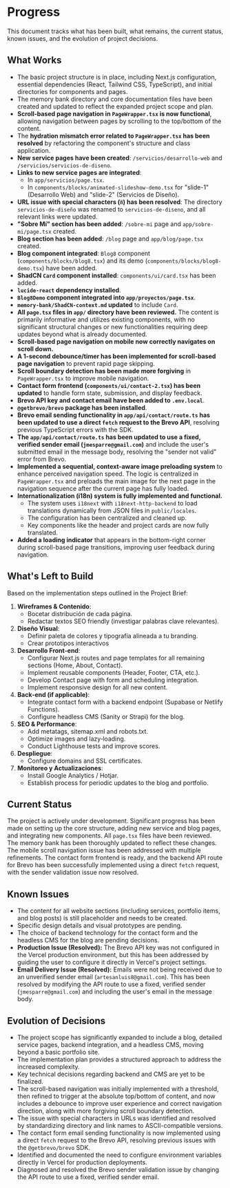 # Progress

This document tracks what has been built, what remains, the current status, known issues, and the evolution of project decisions.

## What Works

- The basic project structure is in place, including Next.js configuration, essential dependencies (React, Tailwind CSS, TypeScript), and initial directories for components and pages.
- The memory bank directory and core documentation files have been created and updated to reflect the expanded project scope and plan.
- **Scroll-based page navigation in `PageWrapper.tsx` is now functional**, allowing navigation between pages by scrolling to the top/bottom of the content.
- The **hydration mismatch error related to `PageWrapper.tsx` has been resolved** by refactoring the component's structure and class application.
- **New service pages have been created**: `/servicios/desarrollo-web` and `/servicios/servicios-de-diseno`.
- **Links to new service pages are integrated**:
    - In `app/servicios/page.tsx`.
    - In `components/blocks/animated-slideshow-demo.tsx` for "slide-1" (Desarrollo Web) and "slide-2" (Servicios de Diseño).
- **URL issue with special characters (`ñ`) has been resolved**: The directory `servicios-de-diseño` was renamed to `servicios-de-diseno`, and all relevant links were updated.
- **"Sobre Mí" section has been added**: `/sobre-mi` page and `app/sobre-mi/page.tsx` created.
- **Blog section has been added**: `/blog` page and `app/blog/page.tsx` created.
- **Blog component integrated**: `Blog8` component (`components/blocks/blog8.tsx`) and its demo (`components/blocks/blog8-demo.tsx`) have been added.
- **ShadCN `Card` component installed**: `components/ui/card.tsx` has been added.
- **`lucide-react` dependency installed**.
- **`Blog8Demo` component integrated into `app/proyectos/page.tsx`**.
- **`memory-bank/ShadCN-context.md` updated** to include `Card`.
- **All `page.tsx` files in `app/` directory have been reviewed.** The content is primarily informative and utilizes existing components, with no significant structural changes or new functionalities requiring deep updates beyond what is already documented.
- **Scroll-based page navigation on mobile now correctly navigates on scroll down.**
- **A 1-second debounce/timer has been implemented for scroll-based page navigation** to prevent rapid page skipping.
- **Scroll boundary detection has been made more forgiving** in `PageWrapper.tsx` to improve mobile navigation.
- **Contact form frontend (`components/ui/contact-2.tsx`) has been updated** to handle form state, submission, and display feedback.
- **Brevo API key and contact email have been added to `.env.local`**.
- **`@getbrevo/brevo` package has been installed**.
- **Brevo email sending functionality in `app/api/contact/route.ts` has been updated to use a direct `fetch` request to the Brevo API**, resolving previous TypeScript errors with the SDK.
- **The `app/api/contact/route.ts` has been updated to use a fixed, verified sender email (`jmesparre@gmail.com`)** and include the user's submitted email in the message body, resolving the "sender not valid" error from Brevo.
- **Implemented a sequential, context-aware image preloading system** to enhance perceived navigation speed. The logic is centralized in `PageWrapper.tsx` and preloads the main image for the next page in the navigation sequence after the current page has fully loaded.
- **Internationalization (i18n) system is fully implemented and functional.**
    - The system uses `i18next` with `i18next-http-backend` to load translations dynamically from JSON files in `public/locales`.
    - The configuration has been centralized and cleaned up.
    - Key components like the header and project cards are now fully translated.
- **Added a loading indicator** that appears in the bottom-right corner during scroll-based page transitions, improving user feedback during navigation.

## What's Left to Build

Based on the implementation steps outlined in the Project Brief:

1.  **Wireframes & Contenido**:
    -   Bocetar distribución de cada página.
    -   Redactar textos SEO friendly (investigar palabras clave relevantes).
2.  **Diseño Visual**:
    -   Definir paleta de colores y tipografía alineada a tu branding.
    -   Crear prototipos interactivos
3.  **Desarrollo Front‑end**:
    -   Configurar Next.js routes and page templates for all remaining sections (Home, About, Contact).
    -   Implement reusable components (Header, Footer, CTA, etc.).
    -   Develop Contact page with form and scheduling integration.
    -   Implement responsive design for all new content.
4.  **Back‑end (if applicable)**:
    -   Integrate contact form with a backend endpoint (Supabase or Netlify Functions).
    -   Configure headless CMS (Sanity or Strapi) for the blog.
5.  **SEO & Performance**:
    -   Add metatags, sitemap.xml and robots.txt.
    -   Optimize images and lazy‑loading.
    -   Conduct Lighthouse tests and improve scores.
6.  **Despliegue**:
    -   Configure domains and SSL certificates.
7.  **Monitoreo y Actualizaciones**:
    -   Install Google Analytics / Hotjar.
    -   Establish process for periodic updates to the blog and portfolio.

## Current Status

The project is actively under development. Significant progress has been made on setting up the core structure, adding new service and blog pages, and integrating new components. All `page.tsx` files have been reviewed. The memory bank has been thoroughly updated to reflect these changes. The mobile scroll navigation issue has been addressed with multiple refinements. The contact form frontend is ready, and the backend API route for Brevo has been successfully implemented using a direct `fetch` request, with the sender validation issue now resolved.

## Known Issues

- The content for all website sections (including services, portfolio items, and blog posts) is still placeholder and needs to be created.
- Specific design details and visual prototypes are pending.
- The choice of backend technology for the contact form and the headless CMS for the blog are pending decisions.
- **Production Issue (Resolved):** The Brevo API key was not configured in the Vercel production environment, but this has been addressed by guiding the user to configure it directly in Vercel's project settings.
- **Email Delivery Issue (Resolved):** Emails were not being received due to an unverified sender email (`artesanluis8@gmail.com`). This has been resolved by modifying the API route to use a fixed, verified sender (`jmesparre@gmail.com`) and including the user's email in the message body.

## Evolution of Decisions

- The project scope has significantly expanded to include a blog, detailed service pages, backend integration, and a headless CMS, moving beyond a basic portfolio site.
- The implementation plan provides a structured approach to address the increased complexity.
- Key technical decisions regarding backend and CMS are yet to be finalized.
- The scroll-based navigation was initially implemented with a threshold, then refined to trigger at the absolute top/bottom of content, and now includes a debounce to improve user experience and correct navigation direction, along with more forgiving scroll boundary detection.
- The issue with special characters in URLs was identified and resolved by standardizing directory and link names to ASCII-compatible versions.
- The contact form email sending functionality is now implemented using a direct `fetch` request to the Brevo API, resolving previous issues with the `@getbrevo/brevo` SDK.
- Identified and documented the need to configure environment variables directly in Vercel for production deployments.
- Diagnosed and resolved the Brevo sender validation issue by changing the API route to use a fixed, verified sender email.
